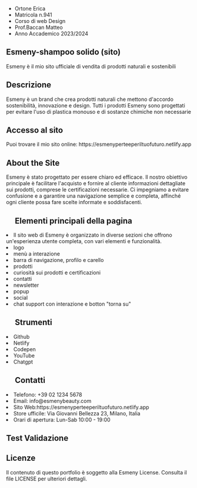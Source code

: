 <ul>
  <li>Ortone Erica</li>
  <li>Matricola n.941</li>
  <li>Corso di web Design</li>
  <li>Prof.Baccan Matteo</li>
  <li>Anno Accademico 2023/2024</li>
</ul>
<h2>Esmeny-shampoo solido (sito)</h2>
<p>Esmeny è il mio sito ufficiale di vendita di prodotti naturali e sostenibili</p>
<h2>Descrizione</h2>
<p>Esmeny è un brand che crea prodotti naturali che mettono d'accordo sostenibilità, innovazione e design. Tutti i prodotti Esmeny sono progettati per evitare l'uso di plastica monouso e di sostanze chimiche non necessarie</p>
<h2>Accesso al sito</h2>
<p>Puoi trovare il mio sito online: https://esmenyperteeperiltuofuturo.netlify.app</p>
<h2>About the Site</h2>
<p>Esmeny è stato progettato per essere chiaro ed efficace. Il nostro obiettivo principale è facilitare l'acquisto e fornire al cliente informazioni dettagliate sui prodotti, comprese le certificazioni necessarie. Ci impegniamo a evitare confusione e a garantire una navigazione semplice e completa, affinché ogni cliente possa fare scelte informate e soddisfacenti. </p>
<ul><h2>Elementi principali della pagina</h2></ul>
  <li>Il sito web di Esmeny è organizzato in diverse sezioni che offrono un'esperienza utente completa, con vari elementi e funzionalità.</li>
  <li>logo</li>
  <li>menù a interazione</li>
  <li>barra di navigazione, profilo e carello</li>
  <li>prodotti</li>
  <li>curiosità sui prodotti e certificazioni</li>
  <li>contatti</li>
  <li>newsletter</li>
  <li>popup</li>
  <li>social</li>
  <li>chat support con interazione e botton "torna su"</li>
<ul><h2>Strumenti </h2></ul>
  <li>Github</li>
  <li>Netlify</li>
  <li>Codepen</li>
  <li>YouTube</li>
  <li>Chatgpt</li>
<ul><h2>Contatti</h2></ul>
  <li>Telefono: +39 02 1234 5678</li>
  <li>Email: info@esmenybeauty.com</li>
  <li>Sito Web:https://esmenyperteeperiltuofuturo.netlify.app</li>
  <li>Store ufficile: Via Giovanni Bellezza 23, Milano, Italia</li>
  <li>Orari di apertura: Lun-Sab 10:00 - 19:00</li>
<h2>Test Validazione</h2>
<link href="https://pagespeed.web.dev/analysis/https-esmenyperteeperiltuofuturo-netlify-app/0cbqft8fzq?form_factor=mobile">
<h2>Licenze</h2>
<p>Il contenuto di questo portfolio è soggetto alla Esmeny License. Consulta il file LICENSE per ulteriori dettagli.</p>


